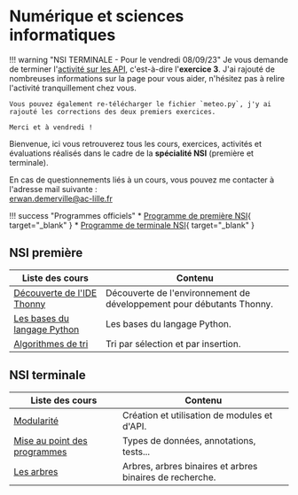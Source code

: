 # Numérique et sciences informatiques

!!! warning "NSI TERMINALE - Pour le vendredi 08/09/23"
    Je vous demande de terminer l'[activité sur les API](terminale/modularite/api.md), c'est-à-dire l'**exercice 3**. J'ai rajouté de nombreuses informations sur la page pour vous aider, n'hésitez pas à relire l'activité tranquillement chez vous.

    Vous pouvez également re-télécharger le fichier `meteo.py`, j'y ai rajouté les corrections des deux premiers exercices.

    Merci et à vendredi !

Bienvenue, ici vous retrouverez tous les cours, exercices, activités et évaluations réalisés dans le cadre de la **spécialité NSI** (première et terminale).

En cas de questionnements liés à un cours, vous pouvez me contacter à l'adresse mail suivante :  
<erwan.demerville@ac-lille.fr>

!!! success "Programmes officiels"
    * [Programme de première NSI](bo/BO_NSI_Premiere.pdf){ target="_blank" }
    * [Programme de terminale NSI](bo/BO_NSI_Terminale.pdf){ target="_blank" }

## NSI première

| Liste des cours                              | Contenu                             |
| -------------------------------------------- | ----------------------------------- |
| [Découverte de l'IDE Thonny](premiere/thonny/index.md) | Découverte de l'environnement de développement pour débutants Thonny. |
| [Les bases du langage Python](premiere/bases_python/index.md) | Les bases du langage Python. |
| [Algorithmes de tri](premiere/tris/index.md) | Tri par sélection et par insertion. |

## NSI terminale

| Liste des cours                         | Contenu                                                  |
| --------------------------------------- | -------------------------------------------------------- |
| [Modularité](terminale/modularite/index.md) | Création et utilisation de modules et d'API. |
| [Mise au point des programmes](terminale/mise_au_point/index.md) | Types de données, annotations, tests... |
| [Les arbres](terminale/arbres/index.md) | Arbres, arbres binaires et arbres binaires de recherche. |